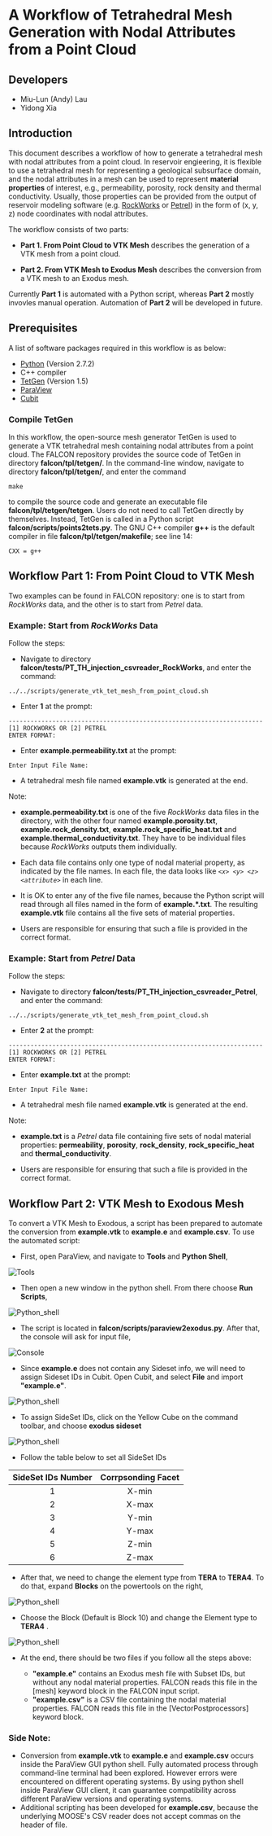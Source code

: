 # A Workflow of Tetrahedral Mesh Generation with Nodal Attributes from a Point Cloud

## Developers ##

* Miu-Lun (Andy) Lau
* Yidong Xia

## Introduction

This document describes a workflow of how to generate a tetrahedral mesh with nodal attributes from a point cloud. In reservoir engieering, it is flexible to use a tetrahedral mesh for representing a geological subsurface domain, and  the nodal attributes in a mesh can be used to represent __material properties__ of interest, e.g., permeability, porosity, rock density and thermal conductivity. Usually, those properties can be provided from the output of reservoir modeling software (e.g. [RockWorks](https://www.rockware.com/product/overview.php?id=165) or [Petrel](https://www.software.slb.com/products/petrel)) in the form of (x, y, z) node coordinates with nodal attributes.

The workflow consists of two parts:

* **Part 1. From Point Cloud to VTK Mesh** describes the generation of a VTK mesh from a point cloud.

* **Part 2. From VTK Mesh to Exodus Mesh** describes the conversion from a VTK mesh to an Exodus mesh.

Currently **Part 1** is automated with a Python script, whereas **Part 2** mostly invovles manual operation. Automation of **Part 2** will be developed in future.

## Prerequisites

A list of software packages required in this workflow is as below:

* [Python](https://www.python.org/downloads/) (Version 2.7.2)
* C++ compiler
* [TetGen](http://wias-berlin.de/software/tetgen/) (Version 1.5)
* [ParaView](https://www.paraview.org/)
* [Cubit](https://cubit.sandia.gov)

### Compile TetGen

In this workflow, the open-source mesh generator TetGen is used to generate a VTK tetrahedral mesh containing nodal attributes from a point cloud. The FALCON repository provides the source code of TetGen in directory __falcon/tpl/tetgen/__. In the command-line window, navigate to directory __falcon/tpl/tetgen/__, and enter the command

```
make
```
to compile the source code and generate an executable file __falcon/tpl/tetgen/tetgen__. Users do not need to call TetGen directly by themselves. Instead, TetGen is called in a Python script __falcon/scripts/points2tets.py__. The GNU C++ compiler **g++** is the default compiler in file __falcon/tpl/tetgen/makefile__; see line 14:

```
CXX = g++
```

## Workflow Part 1: From Point Cloud to VTK Mesh

Two examples can be found in FALCON repository: one is to start from *RockWorks* data, and the other is to start from *Petrel* data.

### Example: Start from *RockWorks* Data 

Follow the steps:

* Navigate to directory __falcon/tests/PT\_TH\_injection\_csvreader\_RockWorks__, and enter the command:

```
../../scripts/generate_vtk_tet_mesh_from_point_cloud.sh
```

* Enter __1__ at the prompt:

```
----------------------------------------------------------------------
[1] ROCKWORKS OR [2] PETREL
ENTER FORMAT:
```

* Enter __example.permeability.txt__ at the prompt:

```
Enter Input File Name:
```

* A tetrahedral mesh file named __example.vtk__ is generated at the end.

Note:

* __example.permeability.txt__ is one of the five *RockWorks* data files in the directory, with the other four named __example.porosity.txt__, __example.rock\_density.txt__, __example.rock\_specific\_heat.txt__ and __example.thermal\_conductivity.txt__. They have to be individual files because *RockWorks* outputs them individually.

* Each data file contains only one type of nodal material property, as indicated by the file names. In each file, the data  looks like *`<x> <y> <z> <attribute>`* in each line. 

* It is OK to enter any of the five file names, because the Python script will read through all files named in the form of __example.*.txt__. The resulting __example.vtk__ file contains all the five sets of material properties.

* Users are responsible for ensuring that such a file is provided in the correct format.

### Example: Start from *Petrel* Data

Follow the steps:

* Navigate to directory __falcon/tests/PT\_TH\_injection\_csvreader\_Petrel__, and enter the command:

```
../../scripts/generate_vtk_tet_mesh_from_point_cloud.sh
```

* Enter __2__ at the prompt:

```
----------------------------------------------------------------------
[1] ROCKWORKS OR [2] PETREL
ENTER FORMAT:
```

* Enter __example.txt__ at the prompt:

```
Enter Input File Name:
```

* A tetrahedral mesh file named __example.vtk__ is generated at the end.

Note:

* __example.txt__ is a *Petrel* data file containing five sets of nodal material properties: __permeability__, __porosity__, __rock\_density__, __rock\_specific\_heat__ and __thermal\_conductivity__.

* Users are responsible for ensuring that such a file is provided in the correct format.

## Workflow Part 2: VTK Mesh to Exodous Mesh

To convert a VTK Mesh to Exodous, a script has been prepared to automate the conversion from **example.vtk** to **example.e** and **example.csv**. To use the automated script:

* First, open ParaView, and navigate to **Tools** and **Python Shell**,

![Tools](../contents/tools.png)

* Then open a new window in the python shell. From there choose **Run Scripts**,

![Python_shell](../contents/shell.png)

* The script is located in **falcon/scripts/paraview2exodus.py**. After that, the console will ask for input file,

![Console](../contents/console.png)

* Since **example.e** does not contain any Sideset info, we will need to assign Sideset IDs in Cubit. Open Cubit, and select **File** and import **"example.e"**.

![Python_shell](../contents/file.png)

* To assign SideSet IDs, click on the Yellow Cube on the command toolbar, and choose **exodus sideset**

![Python_shell](../contents/sideset.png)

* Follow the table below to set all SideSet IDs

| SideSet IDs Number|Corrpsonding Facet|
|:-----------------:|:----------------:| 
| 1                 | X-min            | 
| 2                 | X-max            | 
| 3                 | Y-min            |
| 4                 | Y-max            |
| 5                 | Z-min            |
| 6                 | Z-max            | 

* After that, we need to change the element type from **TERA** to **TERA4**. To do that, expand **Blocks** on the powertools on the right, 

![Python_shell](../contents/powertools.png)

* Choose the Block (Default is Block 10) and change the Element type to **TERA4** .

![Python_shell](../contents/elementtype.png)

* At the end, there should be two files if you follow all the steps above:

	* **"example.e"** contains an Exodus mesh file with Subset IDs, but without any nodal material properties. FALCON reads this file in the [mesh] keyword block in the FALCON input script.
	* **"example.csv"** is a CSV file containing the nodal material properties. FALCON reads this file in the [VectorPostprocessors] keyword block.


### Side Note: 

* Conversion from **example.vtk** to **example.e** and **example.csv** occurs inside the ParaView GUI python shell. Fully automated process through command-line terminal had been explored. However errors were encountered on different operating systems. By using python shell inside ParaView GUI client, it can guarantee compatibility across different ParaView versions and operating systems.
* Additional scripting has been developed for **example.csv**, because the underlying MOOSE's CSV reader does not accept commas on the header of file.